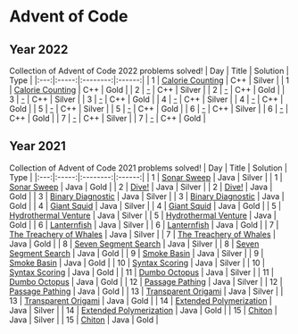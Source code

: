 # Advent of Code
## Year 2022
Collection of Advent of Code 2022 problems solved!
| Day | Title | Solution |  Type  |
|:---:|:-----:|:--------:|:------:|
| 1   | <a href="https://github.com/PolPinol/Advent-of-Code/blob/main/2022/src/day1/program.cpp">Calorie Counting</a>   | C++     | Silver |
| 1   | <a href="https://github.com/PolPinol/Advent-of-Code/blob/main/2022/src/day1/program.cpp">Calorie Counting</a>     | C++     | Gold   |
| 2   | <a href="https://github.com/PolPinol/Advent-of-Code/blob/main/2022/src/day2/program.cpp">-</a>   | C++     | Silver |
| 2   | <a href="https://github.com/PolPinol/Advent-of-Code/blob/main/2022/src/day2/program.cpp">-</a>     | C++     | Gold   |
| 3   | <a href="https://github.com/PolPinol/Advent-of-Code/blob/main/2022/src/day3/program.cpp">-</a>   | C++     | Silver |
| 3   | <a href="https://github.com/PolPinol/Advent-of-Code/blob/main/2022/src/day3/program.cpp">-</a>     | C++     | Gold   |
| 4   | <a href="https://github.com/PolPinol/Advent-of-Code/blob/main/2022/src/day4/program.cpp">-</a>   | C++     | Silver |
| 4   | <a href="https://github.com/PolPinol/Advent-of-Code/blob/main/2022/src/day4/program.cpp">-</a>     | C++     | Gold   |
| 5   | <a href="https://github.com/PolPinol/Advent-of-Code/blob/main/2022/src/day5/program.cpp">-</a>   | C++     | Silver |
| 5   | <a href="https://github.com/PolPinol/Advent-of-Code/blob/main/2022/src/day5/program.cpp">-</a>     | C++     | Gold   |
| 6   | <a href="https://github.com/PolPinol/Advent-of-Code/blob/main/2022/src/day6/program.cpp">-</a>   | C++     | Silver |
| 6   | <a href="https://github.com/PolPinol/Advent-of-Code/blob/main/2022/src/day6/program.cpp">-</a>     | C++     | Gold   |
| 7   | <a href="https://github.com/PolPinol/Advent-of-Code/blob/main/2022/src/day7/program.cpp">-</a>   | C++     | Silver |
| 7   | <a href="https://github.com/PolPinol/Advent-of-Code/blob/main/2022/src/day7/program.cpp">-</a>     | C++     | Gold   |

## Year 2021
Collection of Advent of Code 2021 problems solved!
| Day | Title | Solution |  Type  |
|:---:|:-----:|:--------:|:------:|
| 1   | <a href="https://github.com/PolPinol/Advent-of-Code/blob/main/2021/Day1Silver.java">Sonar Sweep</a>     | Java     | Silver |
| 1   | <a href="https://github.com/PolPinol/Advent-of-Code/blob/main/2021/Day1Gold.java">Sonar Sweep</a>     | Java     | Gold   |
| 2   | <a href="https://github.com/PolPinol/Advent-of-Code/blob/main/2021/Day2Silver.java">Dive!</a>     | Java     | Silver |
| 2   | <a href="https://github.com/PolPinol/Advent-of-Code/blob/main/2021/Day2Gold.java">Dive!</a>     | Java     | Gold   |
| 3   | <a href="https://github.com/PolPinol/Advent-of-Code/blob/main/2021/Day3Silver.java">Binary Diagnostic</a>     | Java     | Silver |
| 3   | <a href="https://github.com/PolPinol/Advent-of-Code/blob/main/2021/Day3Gold.java">Binary Diagnostic</a>     | Java     | Gold   |
| 4   | <a href="https://github.com/PolPinol/Advent-of-Code/blob/main/2021/Day4Gold.java">Giant Squid</a>     | Java     | Silver |
| 4   | <a href="https://github.com/PolPinol/Advent-of-Code/blob/main/2021/Day4Gold.java">Giant Squid</a>     | Java     | Gold   |
| 5   | <a href="https://github.com/PolPinol/Advent-of-Code/blob/main/2021/Day5Silver.java">Hydrothermal Venture</a>     | Java     | Silver |
| 5   | <a href="https://github.com/PolPinol/Advent-of-Code/blob/main/2021/Day5Gold.java">Hydrothermal Venture</a>     | Java     | Gold   |
| 6   | <a href="https://github.com/PolPinol/Advent-of-Code/blob/main/2021/Day6Silver.java">Lanternfish</a>     | Java     | Silver |
| 6   | <a href="https://github.com/PolPinol/Advent-of-Code/blob/main/2021/Day6Gold.java">Lanternfish</a>     | Java     | Gold   |
| 7   | <a href="https://github.com/PolPinol/Advent-of-Code/blob/main/2021/Day7Silver.java">The Treachery of Whales</a>      | Java     | Silver |
| 7   | <a href="https://github.com/PolPinol/Advent-of-Code/blob/main/2021/Day7Gold.java">The Treachery of Whales</a>      | Java     | Gold   |
| 8   | <a href="https://github.com/PolPinol/Advent-of-Code/blob/main/2021/Day8Silver.java">Seven Segment Search</a>      | Java     | Silver   |
| 8   | <a href="https://github.com/PolPinol/Advent-of-Code/blob/main/2021/Day8Gold.java">Seven Segment Search</a>      | Java     | Gold   |
| 9   | <a href="https://github.com/PolPinol/Advent-of-Code/blob/main/2021/Day9Silver.java">Smoke Basin</a>      | Java     | Silver   |
| 9   | <a href="https://github.com/PolPinol/Advent-of-Code/blob/main/2021/Day9Gold.java">Smoke Basin</a>      | Java     | Gold   |
| 10   | <a href="https://github.com/PolPinol/Advent-of-Code/blob/main/2021/Day10Silver.java">Syntax Scoring</a>      | Java     | Silver   |
| 10   | <a href="https://github.com/PolPinol/Advent-of-Code/blob/main/2021/Day10Gold.java">Syntax Scoring</a>      | Java     | Gold   |
| 11   | <a href="https://github.com/PolPinol/Advent-of-Code/blob/main/2021/Day11Silver.java">Dumbo Octopus</a>      | Java     | Silver   |
| 11   | <a href="https://github.com/PolPinol/Advent-of-Code/blob/main/2021/Day11Gold.java">Dumbo Octopus</a>      | Java     | Gold   |
| 12   | <a href="https://github.com/PolPinol/Advent-of-Code/blob/main/2021/Day12Silver.java">Passage Pathing</a>      | Java     | Silver   |
| 12   | <a href="https://github.com/PolPinol/Advent-of-Code/blob/main/2021/Day12Gold.java">Passage Pathing</a>      | Java     | Gold   |
| 13   | <a href="https://github.com/PolPinol/Advent-of-Code/blob/main/2021/Day13Silver.java">Transparent Origami</a>      | Java     | Silver   |
| 13   | <a href="https://github.com/PolPinol/Advent-of-Code/blob/main/2021/Day13Gold.java">Transparent Origami</a>      | Java     | Gold   |
| 14   | <a href="https://github.com/PolPinol/Advent-of-Code/blob/main/2021/Day14Silver.java">Extended Polymerization</a>      | Java     | Silver   |
| 14   | <a href="https://github.com/PolPinol/Advent-of-Code/blob/main/2021/Day14Gold.java">Extended Polymerization</a>      | Java     | Gold   |
| 15   | <a href="https://github.com/PolPinol/Advent-of-Code/blob/main/2021/Day15Silver.java">Chiton</a>      | Java     | Silver   |
| 15   | <a href="https://github.com/PolPinol/Advent-of-Code/blob/main/2021/Day15Gold.java">Chiton</a>      | Java     | Gold   |
